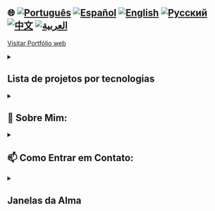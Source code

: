 ## 🌐 [![Português](https://img.shields.io/badge/Português-green)](https://github.com/SamuelRocha91//samuelrocha91.github.io/blob/main/README.md) [![Español](https://img.shields.io/badge/Español-yellow)](https://github.com/SamuelRocha91/samuelrocha91.github.io/blob/main/README_es.md) [![English](https://img.shields.io/badge/English-blue)](https://github.com/SamuelRocha91/samuelrocha91.github.io/blob/main/README_en.md) [![Русский](https://img.shields.io/badge/Русский-lightgrey)](https://github.com/SamuelRocha91/samuelrocha91.github.io/blob/main/README_ru.md) [![中文](https://img.shields.io/badge/中文-red)](https://github.com/SamuelRocha91/samuelrocha91.github.io/blob/main/README_ch.md) [![العربية](https://img.shields.io/badge/العربية-orange)](https://github.com/SamuelRocha91//samuelrocha91.github.io/blob/main/README_ar.md)


<a href="https://samuelrocha91.github.io" target="_blank">Visitar Portfólio web</a>

<details>
<summary> <h2>Lista de projetos por tecnologias</h2> </summary>


<sumary><h2> 🎭️ Projetos React </h2> </summary>
- 🎮 [Trivia](https://github.com/SamuelRocha91/trivia_game)
- 🐣 [Pokedex](https://github.com/SamuelRocha91/pokedex)
- 🏪 [FrontEnd Online Store](https://github.com/SamuelRocha91/project-frontend-online-store)
- 👛 [Expense organizer](https://github.com/SamuelRocha91/project-trybewallet)

<sumary><h2> 🪢️ Projetos Node </h2> </summary>

- 🗡️ [Trybe Smith](https://github.com/SamuelRocha91/TrybeSmith)
- 🪧 [Blogs Api](https://github.com/SamuelRocha91/BlogsApi)
- 🐉 [Trybers and Dragons](https://github.com/SamuelRocha91/trybeAndDragons)
- ⚽ [Typescript FootBall API](https://github.com/SamuelRocha91/trybeFutebolClube)

<sumary><h2> 👶️ Projetos de iniciantes </h2> </summary>

- 🖥️ [Conversor de binários](https://github.com/SamuelRocha91/Bin2Dec)
- 🎨 [Pixels Art](https://github.com/SamuelRocha91/PixelsArt)
- 📝 [Todo List](https://github.com/SamuelRocha91/TodoList)
- 🧮 [Calculadora](https://github.com/SamuelRocha91/calculator)
- 🦖 [Meme generator](https://github.com/SamuelRocha91/memeGenerator)
- 🪐 [Star Wars Planets](https://github.com/SamuelRocha91/javascriptStarWarsPlanets)


<sumary><h2> 🔋️ Projetos Full-Stack </h2> </summary>

### Delivery
  - 💎 [Delivery Backend](https://github.com/SamuelRocha91/delivery_back) - Aplicação backend em Rails para a plataforma de delivery
  - 🛒 [Consumy Application](https://github.com/SamuelRocha91/consumy) - Aplicação do consumidor
  - 👨‍💼 [Seller Application](https://github.com/SamuelRocha91/seller_application) - Aplicação do vendedor
  - 💲 [Paymenty API](https://github.com/SamuelRocha91/paymenty) - API de pagamento

### Measurement APi
  - 📏 [React Precision Application](https://github.com/SamuelRocha91/precisionReactApplication) - Interface de cadastro de medições de gás e de água
  - 🤖 [Node API](https://github.com/SamuelRocha91/apiMeasureWaterAndGas) - Api de medição e cadastro de consumo

<hr/>
<sumary><h2> ☕️ Projetos Java </h2> </summary>

- 🌾 [Projeto Java Agrix - Gerenciamento de Fazendas](https://github.com/SamuelRocha91/Agrix) 
- 🏛️ [Localizador de Museus](https://github.com/SamuelRocha91/localizadorDeMuseus)
- 📃 [Regras de Progressão](https://github.com/SamuelRocha91/project_rule_of_progression)
- 🗳️ [Sistema de Votação](https://github.com/SamuelRocha91/sistemaDeVotacao)

<sumary><h2> 📱️ Projetos Kotlin </h2> </summary>

- 📜 [Virtual Menu](https://github.com/SamuelRocha91/kotlinVirtualMenu)
-  ☀️ [Weather App](https://github.com/SamuelRocha91/kotlinWeatherApp)
- 💱 [kotlin Exchange Rate](https://github.com/SamuelRocha91/kotlinExchangeRate)
- 👤 [Social Login](https://github.com/SamuelRocha91/kotlinLoginSocial)


<sumary><h2> 🔴️ Projetos Ruby </h2> </summary>

- 📽️ [Rails Movie](https://github.com/SamuelRocha91/rails_movies_catalog)
- 👩‍⚖️[Odin Exercises](https://github.com/SamuelRocha91/ruby_exercises)


<sumary><h2> 🎲️ Banco de dados </h2> </summary>

- 🚗️ [Rental Car](https://github.com/SamuelRocha91/dbRentalCar)

<sumary><h2> 🐍️ Projetos Python </h2> </summary>

- 7⃣️ [Algorithms](https://github.com/SamuelRocha91/Algorithms)
- 🍲️ [Restaurant Orders](https://github.com/SamuelRocha91/restaurantOrders)
-  ✍️ [Scripts](https://github.com/SamuelRocha91/scripts)
- 🕵️‍♀️ [Trybe is not google](https://github.com/SamuelRocha91/trybeIsNotGoogle)

</details>
<details>
<summary><h2>🧑 Sobre Mim:</h2></summary>
<p>Samuel Rocha, baiano🇧🇷, soteropolitano⚫🔴 e desenvolvedor web.</p>

[![Full-Stack Web Development Course](https://img.shields.io/badge/-Certified_Web_Developer-blue?style=flat&logo=google-chrome&logoColor=white)](https://www.credential.net/ad5e0984-fa07-41b0-a50b-51cb25fd0010#gs.ffccza)
[![Certified Java Developer](https://img.shields.io/badge/-Certified_Java_Developer-red?style=flat&logo=java&logoColor=white)](https://www.credential.net/b0eedfe8-4280-4cc4-b832-49f1d9426664#gs.ffcj0a)
[![JavaScript Algorithms and Data Structures](https://img.shields.io/badge/-JavaScript_Algorithms_and_Data_Structures-yellow?style=flat&logo=javascript&logoColor=white)](https://www.freecodecamp.org/certification/Sam_sr91/javascript-algorithms-and-data-structures)
</details>

<details>
<summary><h2>📫 Como Entrar em Contato:</h2></summary>


[![LinkedIn](https://img.shields.io/badge/LinkedIn-%230077B5.svg?logo=linkedin&logoColor=white)](https://www.linkedin.com/in/samuel-rocha-88278224a/)
[![WhatsApp](https://img.shields.io/badge/WhatsApp-%25D366.svg?logo=whatsapp&logoColor=white)](https://wa.me/71992594946)
[![Email](https://img.shields.io/badge/Email-D14836?logo=gmail&logoColor=white)](mailto:samuel_sr@hotmail.com.br)
[![Discord](https://img.shields.io/badge/Discord-%237289DA.svg?logo=discord&logoColor=white)](https://discordapp.com/users/samuelrocha91#1543)
[![HackerRank](https://img.shields.io/badge/HackerRank-%232EC866.svg?logo=HackerRank&logoColor=white)](https://www.hackerrank.com/profile/samuel_sr)

</details>

<details>
<summary><h2>Janelas da Alma</h2></summary>

<div style="display: flex; justify-content: space-around; align-items: center; flex-wrap: wrap; gap: 20px; padding: 20px; background-color: #f0f0f0; border-radius: 10px;">
    <img src="./images/cityOfSalvador.jpg" alt="imagem da cidade de Salvador" style="width: 200px; height: auto; border-radius: 15px; box-shadow: 0 4px 8px rgba(0, 0, 0, 0.2);" />
    <img src="./images/umoverse.jpg" alt="imagem do cosmos" style="width: 200px; height: auto; border-radius: 15px; box-shadow: 0 4px 8px rgba(0, 0, 0, 0.2);" />
    <img src="./images/ecv.jpg" alt="ecvitoria" style="width: 200px; height: auto; border-radius: 15px; box-shadow: 0 4px 8px rgba(0, 0, 0, 0.2);" />
    <img src="./images/sea.jpg" alt="imagem do mar" style="width: 200px; height: auto; border-radius: 15px; box-shadow: 0 4px 8px rgba(0, 0, 0, 0.2);" />
</div>


</details>

